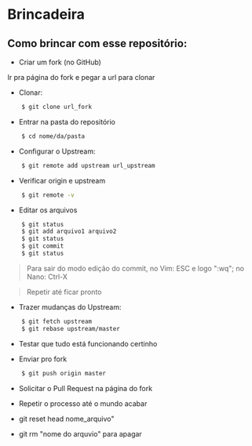 # Brincadeira

## Como brincar com esse repositório:

* Criar um fork (no GitHub)

Ir pra página do fork e pegar a url para clonar

* Clonar:

```bash
	$ git clone url_fork
```

* Entrar na pasta do repositório

```bash
	$ cd nome/da/pasta
```

* Configurar o Upstream:

```bash
	$ git remote add upstream url_upstream
```

* Verificar origin e upstream

```bash
	$ git remote -v
```

* Editar os arquivos

```bash
	$ git status
	$ git add arquivo1 arquivo2
	$ git status
	$ git commit
	$ git status
```

> Para sair do modo edição do commit, no Vim: ESC e logo ":wq"; no Nano:
> Ctrl-X

> Repetir até ficar pronto

* Trazer mudanças do Upstream:

```bash
	$ git fetch upstream
	$ git rebase upstream/master
```

* Testar que tudo está funcionando certinho

* Enviar pro fork

```bash
	$ git push origin master
```

* Solicitar o Pull Request na página do fork

* Repetir o processo até o mundo acabar

* git reset head nome_arquivo"

* git rm "nome do arquvio" para apagar 
